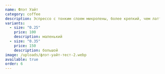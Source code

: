 ```yaml
---
name: Флэт Уайт
category: coffee
description: Эспрессо с тонким слоем микропены, более крепкий, чем латте.
variants:
  - size: "0.25"
    price: 100
    description: маленький
  - size: "0.35"
    price: 150
    description: большой
image: /uploads/флэт-уайт-тест-2.webp
available: true
order: 6
---
```

